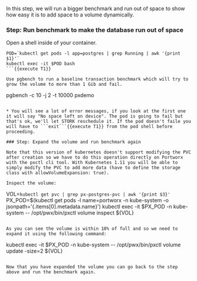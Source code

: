 In this step, we will run a bigger benchmark and run out of space to show how easy it is to add space to a volume dynamically.

### Step: Run benchmark to make the database run out of space

Open a shell inside of your container.
```
POD=`kubectl get pods -l app=postgres | grep Running | awk '{print $1}'`
kubectl exec -it $POD bash
```{{execute T1}}

Use pgbench to run a baseline transaction benchmark which will try to grow the volume to more than 1 Gib and fail.

```
pgbench -c 10 -j 2 -t 10000 pxdemo
```{{execute T1}}

* You will see a lot of error messages, if you look at the first one it will say "No space left on device". The pod is going to fail but that's ok, we'll let STORK reschedule it. If the pod doesn't faile you will have to ```exit```{{execute T1}} from the pod shell before proceeding.

### Step: Expand the volume and run benchmark again

Note that this version of kubernetes doesn't support modifying the PVC after creation so we have to do this operation directly on Portworx with the pxctl cli tool. With Kubernetes 1.11 you will be able to simply modify the PVC to add more data (have to define the storage class with allowVolumeExpansion: true). 

Inspect the volume:
```
VOL=`kubectl get pvc | grep px-postgres-pvc | awk '{print $3}'`
PX_POD=$(kubectl get pods -l name=portworx -n kube-system -o jsonpath='{.items[0].metadata.name}')
kubectl exec -it $PX_POD -n kube-system -- /opt/pwx/bin/pxctl volume inspect ${VOL} 
```{{execute T1}}

As you can see the volume is within 10% of full and so we need to expand it using the following command:
```
kubectl exec -it $PX_POD -n kube-system -- /opt/pwx/bin/pxctl volume update -size=2 ${VOL}
```{{execute T1}}

Now that you have expanded the volume you can go back to the step above and run the benchmark again.
